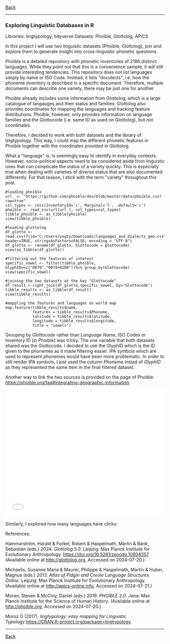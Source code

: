 [Back](https://ycvogt.github.io/my_portfolio/)

---

### Exploring Linguistic Databases in R

Libraries: lingtypology, tidyverse
Datasets: Phoible, Glottolog, APiCS

In this project I will use two linguistic datasets (Phoible, Glottolog), join and explore them to generate insight into cross-linguistic phonetic questions. 

Phoible is a detailed repository with phonetic inventories of 2186 distinct languages. While they point out that this is a convenience sample, it will still provide interesting tendencies. This repository does not list languages simply by name or ISO Code. Instead, it lists "doculects", i.e. how the phoneme inventory is described in a specific document. Therefore, multiple documents can describe one variety, there may be just one for another. 

Phoible already includes some information from Glottolog, which is a large catalogue of langauges and their status and families. Glottolog also provides coordinates for mapping the languages and tracking feature distributions. Phoible, however, only provides information on language families and the Glottocode (i.e. same ID as used on Glottolog), but not coordinates. 

Therefore, I decided to work with both datasets and the library of lingtypology. This way, I could map the different phonetic features in Phoible together with the coordinates provided in Glottolog.

What a "language" is, is seemingly easy to identify in everyday contexts. However, socio-political aspects need to be considered aside from linguistic ones that can complicate the status of a variety quickly. This is especially true when dealing with varieties of diverse status that are also documented differently. For that reason, I stick with the term "variety" throughout this post.

```
#loading phoible
url_ <- "https://github.com/phoible/dev/blob/master/data/phoible.csv?raw=true"
col_types <- cols(InventoryID='i', Marginal='l', .default='c')
phoible <- read_csv(url(url_), col_types=col_types)
tibble_phoible <- as_tibble(phoible)
view(tibble_phoible)

#loading glottolog
df_glotto <- read.csv(file="C:/Users/vogty/Downloads/languages_and_dialects_geo.csv", header=TRUE, stringsAsFactors=FALSE, encoding = "UTF-8")
df_glotto <- rename(df_glotto, Glottocode = glottocode)
view(as_tibble(df_glotto))
```

```
#filtering out the features of interest
specific_vowel <- filter(tibble_phoible, GlyphID==c("0079","0079+02D0"))%>% group_by(Glottocode)
view(specific_vowel)

#joining the two datasets at the key "Glottocode"
df_result <-right_join(df_glotto,specific_vowel, by="Glottocode")
tibble_results <- as_tibble(df_result)
view(tibble_results)

#mappling the features and languages on world map
map.feature(tibble_results$name,
            features = tibble_results$Phoneme,
            latitude = tibble_results$latitude,
            longitude = tibble_results$longitude,
            title = "vowels")
```

Grouping by _Glottocode_ rather than _Language Name_, ISO Codes or Inventory ID (in Phoible) was tricky. The one variable that both datasets shared was the Glottocode.
I decided to use the GlyphID which is the ID given to the phonemes as it made filtering easier. IPA symbols which are used to represent phonemes would have been more problematic. In order to still render IPA symbols, I just used the column _Phoneme_ instad of _GlyphID_ as they represented the same item in the final filtered dataset. 

Another way to link the two sources is provided on the page of Phoible: https://phoible.org/faq#integrating-geographic-information.  

<iframe src="images/distribution_y.html" width="100%" height="400px" style="border:none;"></iframe>

Similarly, I explored how many languages have clicks:



References:

Hammarström, Harald & Forkel, Robert & Haspelmath, Martin & Bank, Sebastian (eds.) 2024. _Glottolog 5.0_. Leipzig: Max Planck Institute for Evolutionary Anthropology. https://doi.org/10.5281/zenodo.10804357 (Available online at http://glottolog.org, Accessed on 2024-07-20.)

Michaelis, Susanne Maria & Maurer, Philippe & Haspelmath, Martin & Huber, Magnus (eds.) 2013. _Atlas of Pidgin and Creole Language Structures Online_. Leipzig: Max Planck Institute for Evolutionary Anthropology. (Available online at http://apics-online.info, Accessed on 2024-07-21.)

Moran, Steven & McCloy, Daniel (eds.) 2019. _PHOIBLE 2.0_. Jena: Max Planck Institute for the Science of Human History. (Available online at http://phoible.org, Accessed on 2024-07-20.)

Moroz G (2017). _lingtypology: easy mapping for Linguistic Typology_.<https://CRAN.R-project.org/package=lingtypology>.

---
[Back](https://ycvogt.github.io/my_portfolio/)
